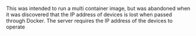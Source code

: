 This was intended to run a multi container image, but was abandoned when it was discovered that the IP address of devices is lost when passed through Docker. The server requires the IP address of the devices to operate